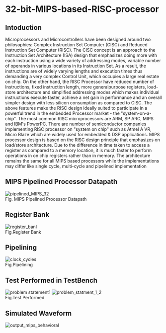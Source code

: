 # 32-bit-MIPS-based-RISC-processor
## Intoduction
Microprocessors and Microcontrollers have been designed
around two philosophies: Complex Instruction Set Computer
(CISC) and Reduced Instruction Set Computer (RISC). The
CISC concept is an approach to the Instruction Set
Architecture (ISA) design that emphasizes doing more with
each instruction using a wide variety of addressing modes,
variable number of operands in various locations in its
Instruction Set. As a result, the instructions are of widely
varying lengths and execution times thus demanding a very
complex Control Unit, which occupies a large real estate on
chip. On the other hand, the RISC Processor have reduced
number of Instructions, fixed instruction length, more generalpurpose registers, load-store architecture and simplified
addressing modes which makes individual instructions execute
faster, achieve a net gain in performance and an overall
simpler design with less silicon consumption as compared to
CISC. The above features make the RISC design ideally suited
to participate in a powerful trend in the embedded Processor
market - the "system-on-a-chip". The most common RISC
microprocessors are ARM, SP ARC, MIPS and IBM's
PowerPC. There are number of semiconductor companies
implementing RISC processor on "system on chip" such as
Atmel A VR, Micro Blaze which are widely used for
embedded & DSP applications.
MIPS processor design is based on the RISC design
principle that emphasizes on load/store architecture. Due to
the difference in time taken to access a register as compared to
a memory location, it is much faster to perform operations in
on chip registers rather than in memory. The architecture
remains the same for all MIPS based processors while the
implementations may differ like single cycle, multi-cycle and
pipelined implementation 
## MIPS Pipelined Processor Datapath 
![pipelined_MIPS_32](https://user-images.githubusercontent.com/65547096/233430145-62c66172-77d5-478b-8641-42f1370f116c.PNG) <br>
Fig. MIPS Pipelined Processor Datapath 
## Register Bank
![register_banl](https://user-images.githubusercontent.com/65547096/233432863-546fe132-2427-4ae4-8087-990bd870fd9f.PNG)<br>
Fig.Register Bank
## Pipelining
![clock_cycles](https://user-images.githubusercontent.com/65547096/233433038-67ce03be-2985-4a32-8fd3-b6e8195e995a.PNG)<br>
Fig.Pipelining
## Test Performed in TestBench
![problem statement1](https://user-images.githubusercontent.com/65547096/233433584-4580bf99-492d-463a-a58c-525c8386b611.PNG)
![problem_statment_1_2](https://user-images.githubusercontent.com/65547096/233433610-02aea793-153e-4b5b-8354-111fb701b0be.PNG)
<br>
Fig.Test Performed
## Simulated Waveform
![output_mips_behavioral](https://user-images.githubusercontent.com/65547096/233436536-a264b43f-597b-4342-91cb-1ea0cc312a09.PNG)


